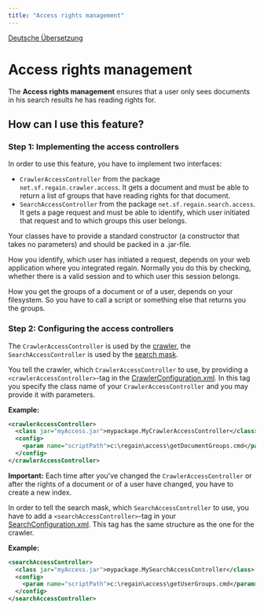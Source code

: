 ```yaml
---
title: "Access rights management"
---
```


[Deutsche Übersetzung](/de/features/access_rights_management/)

Access rights management
========================

The **Access rights management** ensures that a user only sees documents in his search results he has reading rights for.

How can I use this feature?
---------------------------

### Step 1: Implementing the access controllers

In order to use this feature, you have to implement two interfaces:
  * `CrawlerAccessController` from the package `net.sf.regain.crawler.access`. It gets a document and must be able to return a list of groups that have reading rights for that document.
  * `SearchAccessController` from the package `net.sf.regain.search.access`. It gets a page request and must be able to identify, which user initiated that request and to which groups this user belongs.

Your classes have to provide a standard constructor (a constructor that takes no parameters) and should be packed in a .jar-file.

How you identify, which user has initiated a request, depends on your web application where you integrated regain. Normally you do this by checking, whether there is a valid session and to which user this session belongs.

How you get the groups of a document or of a user, depends on your filesystem. So you have to call a script or something else that returns you the groups.

### Step 2: Configuring the access controllers

The `CrawlerAccessController` is used by the [crawler](/en/components/crawler/), the `SearchAccessController` is used by the [search mask](/en/components/search_mask/).

You tell the crawler, which `CrawlerAccessController` to use, by providing a `<crawlerAccessController>`-tag in the [CrawlerConfiguration.xml](/en/config/crawlerconfiguration_xml/). In this tag you specify the class name of your `CrawlerAccessController` and you may provide it with parameters.

**Example:**
```xml
<crawlerAccessController>
  <class jar="myAccess.jar">mypackage.MyCrawlerAccessController</class>
  <config>
    <param name="scriptPath">c:\regain\access\getDocumentGroups.cmd</param>
  </config>
</crawlerAccessController>
```

**Important:** Each time after you've changed the `CrawlerAccessController` or after the rights of a document or of a user have changed, you have to create a new index.

In order to tell the search mask, which `SearchAccessController` to use, you have to add a `<searchAccessController>`-tag in your [SearchConfiguration.xml](/en/config/searchconfiguration_xml/). This tag has the same structure as the one for the crawler.

**Example:**
```xml
<searchAccessController>
  <class jar="myAccess.jar">mypackage.MySearchAccessController</class>
  <config>
    <param name="scriptPath">c:\regain\access\getUserGroups.cmd</param>
  </config>
</searchAccessController>
```
